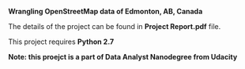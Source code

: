 ﻿****Wrangling OpenStreetMap data of Edmonton, AB, Canada****

The details of the project can be found in **Project Report.pdf** file.

This project requires **Python 2.7**

**Note: this proejct is a part of Data Analyst Nanodegree from Udacity**

